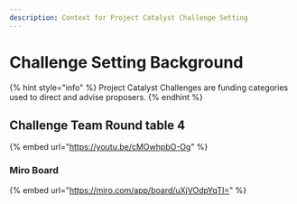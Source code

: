 ```yaml
---
description: Context for Project Catalyst Challenge Setting
---
```


# Challenge Setting Background

{% hint style="info" %}
Project Catalyst Challenges are funding categories used to direct and advise proposers.
{% endhint %}

## Challenge Team Round table 4

{% embed url="https://youtu.be/cMOwhpbO-Og" %}

### Miro Board

{% embed url="https://miro.com/app/board/uXjVOdpYqTI=" %}
